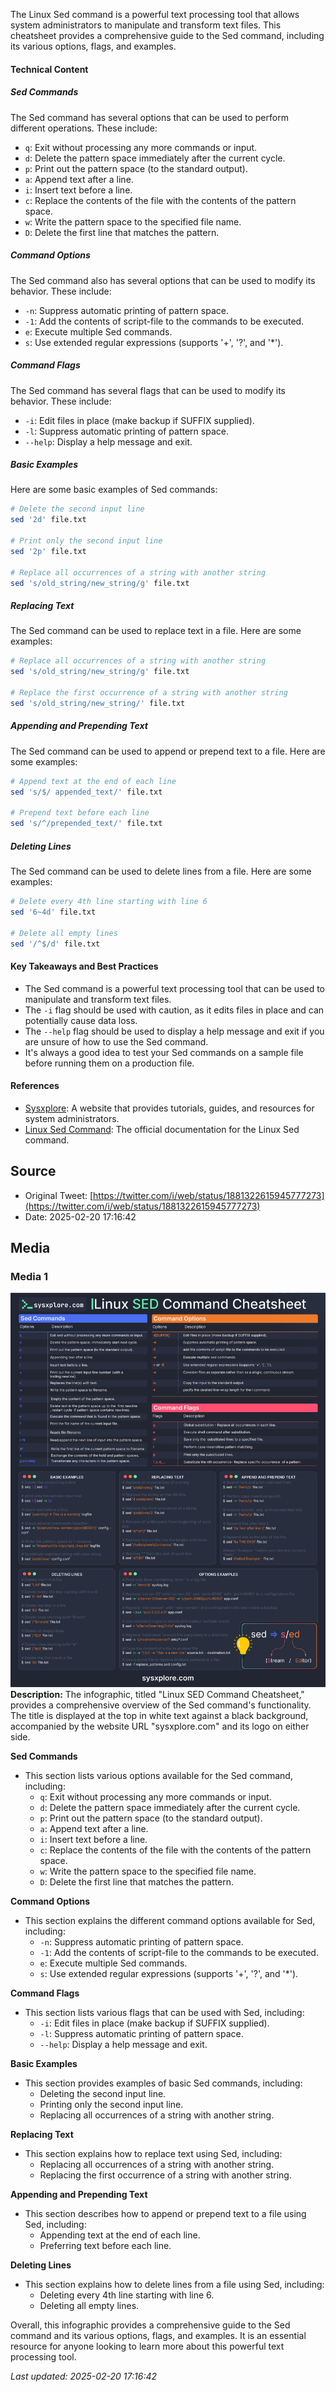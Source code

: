 The Linux Sed command is a powerful text processing tool that allows system administrators to manipulate and transform text files. This cheatsheet provides a comprehensive guide to the Sed command, including its various options, flags, and examples.

#### Technical Content
##### Sed Commands
The Sed command has several options that can be used to perform different operations. These include:

* `q`: Exit without processing any more commands or input.
* `d`: Delete the pattern space immediately after the current cycle.
* `p`: Print out the pattern space (to the standard output).
* `a`: Append text after a line.
* `i`: Insert text before a line.
* `c`: Replace the contents of the file with the contents of the pattern space.
* `w`: Write the pattern space to the specified file name.
* `D`: Delete the first line that matches the pattern.

##### Command Options
The Sed command also has several options that can be used to modify its behavior. These include:

* `-n`: Suppress automatic printing of pattern space.
* `-1`: Add the contents of script-file to the commands to be executed.
* `e`: Execute multiple Sed commands.
* `s`: Use extended regular expressions (supports '+', '?', and '*').

##### Command Flags
The Sed command has several flags that can be used to modify its behavior. These include:

* `-i`: Edit files in place (make backup if SUFFIX supplied).
* `-l`: Suppress automatic printing of pattern space.
* `--help`: Display a help message and exit.

##### Basic Examples
Here are some basic examples of Sed commands:
```bash
# Delete the second input line
sed '2d' file.txt

# Print only the second input line
sed '2p' file.txt

# Replace all occurrences of a string with another string
sed 's/old_string/new_string/g' file.txt
```

##### Replacing Text
The Sed command can be used to replace text in a file. Here are some examples:
```bash
# Replace all occurrences of a string with another string
sed 's/old_string/new_string/g' file.txt

# Replace the first occurrence of a string with another string
sed 's/old_string/new_string/' file.txt
```

##### Appending and Prepending Text
The Sed command can be used to append or prepend text to a file. Here are some examples:
```bash
# Append text at the end of each line
sed 's/$/ appended_text/' file.txt

# Prepend text before each line
sed 's/^/prepended_text/' file.txt
```

##### Deleting Lines
The Sed command can be used to delete lines from a file. Here are some examples:
```bash
# Delete every 4th line starting with line 6
sed '6~4d' file.txt

# Delete all empty lines
sed '/^$/d' file.txt
```

#### Key Takeaways and Best Practices
* The Sed command is a powerful text processing tool that can be used to manipulate and transform text files.
* The `-i` flag should be used with caution, as it edits files in place and can potentially cause data loss.
* The `--help` flag should be used to display a help message and exit if you are unsure of how to use the Sed command.
* It's always a good idea to test your Sed commands on a sample file before running them on a production file.

#### References
* [Sysxplore](https://sysxplore.com): A website that provides tutorials, guides, and resources for system administrators.
* [Linux Sed Command](https://www.gnu.org/software/sed/): The official documentation for the Linux Sed command.
## Source

- Original Tweet: [https://twitter.com/i/web/status/1881322615945777273](https://twitter.com/i/web/status/1881322615945777273)
- Date: 2025-02-20 17:16:42


## Media

### Media 1
![media_0](./media_0.jpg)
**Description:** The infographic, titled "Linux SED Command Cheatsheet," provides a comprehensive overview of the Sed command's functionality. The title is displayed at the top in white text against a black background, accompanied by the website URL "sysxplore.com" and its logo on either side.

**Sed Commands**

*   This section lists various options available for the Sed command, including:
    *   `q`: Exit without processing any more commands or input.
    *   `d`: Delete the pattern space immediately after the current cycle.
    *   `p`: Print out the pattern space (to the standard output).
    *   `a`: Append text after a line.
    *   `i`: Insert text before a line.
    *   `c`: Replace the contents of the file with the contents of the pattern space.
    *   `w`: Write the pattern space to the specified file name.
    *   `D`: Delete the first line that matches the pattern.

**Command Options**

*   This section explains the different command options available for Sed, including:
    *   `-n`: Suppress automatic printing of pattern space.
    *   `-1`: Add the contents of script-file to the commands to be executed.
    *   `e`: Execute multiple Sed commands.
    *   `s`: Use extended regular expressions (supports '+', '?', and '*').

**Command Flags**

*   This section lists various flags that can be used with Sed, including:
    *   `-i`: Edit files in place (make backup if SUFFIX supplied).
    *   `-l`: Suppress automatic printing of pattern space.
    *   `--help`: Display a help message and exit.

**Basic Examples**

*   This section provides examples of basic Sed commands, including:
    *   Deleting the second input line.
    *   Printing only the second input line.
    *   Replacing all occurrences of a string with another string.

**Replacing Text**

*   This section explains how to replace text using Sed, including:
    *   Replacing all occurrences of a string with another string.
    *   Replacing the first occurrence of a string with another string.

**Appending and Prepending Text**

*   This section describes how to append or prepend text to a file using Sed, including:
    *   Appending text at the end of each line.
    *   Preferring text before each line.

**Deleting Lines**

*   This section explains how to delete lines from a file using Sed, including:
    *   Deleting every 4th line starting with line 6.
    *   Deleting all empty lines.

Overall, this infographic provides a comprehensive guide to the Sed command and its various options, flags, and examples. It is an essential resource for anyone looking to learn more about this powerful text processing tool.

*Last updated: 2025-02-20 17:16:42*